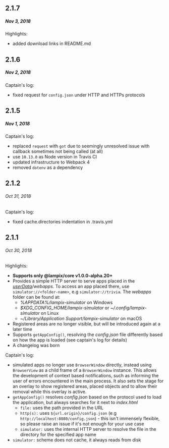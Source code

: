 ## 2.1.7
##### *Nov 3, 2018*

Highlights:

- added download links in README.md

## 2.1.6
##### *Nov 2, 2018*

Captain's log:

- fixed request for `config.json` under HTTP and HTTPs protocols

## 2.1.5
##### *Nov 1, 2018*

Captain's log:

- replaced `request` with `got` due to seemingly unresolved issue with callback sometimes not being called (at all)
- use `10.13.0` as Node version in Travis CI
- updated infrastructure to Webpack 4
- removed `dotenv` as a dependency

## 2.1.2
###### *Oct 31, 2018*

Captain's log:

- fixed cache.directories indentation in .travis.yml


## 2.1.1
###### *Oct 30, 2018*

Highlights:

- **Supports only @lampix/core v1.0.0-alpha.20+**
- Provides a simple HTTP server to serve apps placed in the 
  _[userData](https://github.com/electron/electron/blob/master/docs/api/app.md#appgetpathname)/webapps_. To access an app placed there, use `simulator://<folder-name>`, e.g `simulator://trivia`. The _webapps_ folder can be found at:
    - _%APPDATA%/lampix-simulator_ on Windows
    - _$XDG_CONFIG_HOME/lampix-simulator_ or _~/.config/lampix-simulator_ on Linux
    - _~/Library/Application Support/lampix-simulator_ on macOS
- Registered areas are no longer visible, but will be introduced again at a later time
- Supports `getAppConfig()`, resolving the _config.json_ file differently based on how the app is loaded (see captain's log for details)
- A changelog was born

Captain's log:

- simulated apps no longer use `BrowserWindow` directly, instead using `BrowserView` as a child frame of a `BrowserWindow` instance. This allows the development of context based notifications, such as informing the user of errors encountered in the main process. It also sets the stage for an overlay to show registered areas, placed objects and to allow their removal while this overlay is active.
- `getAppConfig()` resolves _config.json_ based on the protocol used to load the application, but always searches for it next to _index.html_
    - `file:` uses the path provided in the URL
    - `http(s):` uses `${url.origin}/config.json` 
    (e.g `http://localhost:8080/config.json`) - this isn't immensely flexible, so please raise an issue if it's not enough for your use case
    - `simulator:` uses the internal HTTP server to resolve the file in the directory for the specified app name
- `simulator:` scheme does not cache, it always reads from disk
